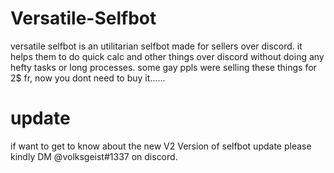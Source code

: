 # Versatile-Selfbot
versatile selfbot is an utilitarian selfbot made for sellers over discord. it helps them to do quick calc and other things over discord without doing any hefty tasks or long processes.
some gay ppls were selling these things for 2$ fr, now you dont need to buy it......

# update
if want to get to know about the new V2 Version of selfbot update please kindly DM @volksgeist#1337 on discord.